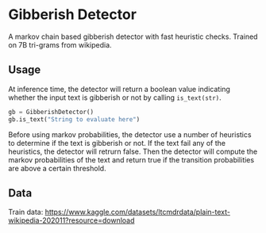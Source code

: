 # Gibberish Detector

A markov chain based gibberish detector with fast heuristic checks.
Trained on 7B tri-grams from wikipedia.


## Usage

At inference time, the detector will return a boolean value indicating whether the input text is gibberish or not by calling `is_text(str)`.

```python
gb = GibberishDetector()
gb.is_text("String to evaluate here")
```

Before using markov probabilities, the detector use a number of
heuristics to determine if the text is gibberish or not. If the text fail any of the heuristics, the detector will retrurn false. Then
the detector will compute the markov probabilities of the text and return true if the transition probabilities are above a certain threshold.

## Data

Train data: https://www.kaggle.com/datasets/ltcmdrdata/plain-text-wikipedia-202011?resource=download
